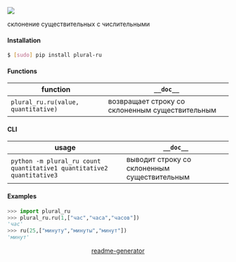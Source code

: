 <!--
https://pypi.org/project/readme-generator/
-->

[![](https://img.shields.io/pypi/pyversions/plural-ru.svg?longCache=True)](https://pypi.org/project/plural-ru/)

склонение существительных с числительными

#### Installation
```bash
$ [sudo] pip install plural-ru
```

#### Functions
function|`__doc__`
-|-
`plural_ru.ru(value, quantitative)` |возвращает строку со склоненным существительным

#### CLI
usage|`__doc__`
-|-
`python -m plural_ru count quantitative1 quantitative2 quantitative3` |выводит строку со склоненным существительным

#### Examples
```python
>>> import plural_ru
>>> plural_ru.ru(1,["час","часа","часов"])
'час'
>>> ru(25,["минуту","минуты","минут"])
'минут'
```

<p align="center">
    <a href="https://pypi.org/project/readme-generator/">readme-generator</a>
</p>